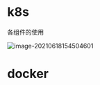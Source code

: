 # k8s

各组件的使用

![image-20210618154504601](C:\Users\wanghe\AppData\Roaming\Typora\typora-user-images\image-20210618154504601.png)

# docker